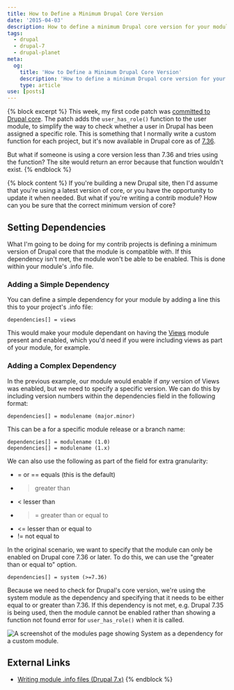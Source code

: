 ```yaml
---
title: How to Define a Minimum Drupal Core Version
date: '2015-04-03'
description: How to define a minimum Drupal core version for your module or theme.
tags:
  - drupal
  - drupal-7
  - drupal-planet
meta:
  og:
    title: 'How to Define a Minimum Drupal Core Version'
    description: 'How to define a minimum Drupal core version for your module or theme.'
    type: article
use: [posts]
---
```

{% block excerpt %}
This week, my first code patch was [committed to Drupal core](https://www.drupal.org/node/2394517#comment-9773143). The patch adds the `user_has_role()` function to the user module, to simplify the way to check whether a user in Drupal has been assigned a specific role. This is something that I normally write a custom function for each project, but it's now available in Drupal core as of [7.36](https://www.drupal.org/drupal-7.36-release-notes).

But what if someone is using a core version less than 7.36 and tries using the function? The site would return an error because that function wouldn't exist.
{% endblock %}

{% block content %}
If you're building a new Drupal site, then I'd assume that you're using a latest version of core, or you have the opportunity to update it when needed. But what if you're writing a contrib module? How can you be sure that the correct minimum version of core?

## Setting Dependencies

What I'm going to be doing for my contrib projects is defining a minimum version of Drupal core that the module is compatible with. If this dependency isn't met, the module won't be able to be enabled. This is done within your module's .info file.

### Adding a Simple Dependency

You can define a simple dependency for your module by adding a line this this to your project's .info file:

```language-bash
dependencies[] = views
```

This would make your module dependant on having the [Views](https://www.drupal.org/project/views) module present and enabled, which you'd need if you were including views as part of your module, for example.

### Adding a Complex Dependency

In the previous example, our module would enable if _any_ version of Views was enabled, but we need to specify a specific version. We can do this by including version numbers within the dependencies field in the following format:

```language-bash
dependencies[] = modulename (major.minor)
```

This can be a for a specific module release or a branch name:

```language-bash
dependencies[] = modulename (1.0)
dependencies[] = modulename (1.x)
```

We can also use the following as part of the field for extra granularity:

* = or == equals (this is the default)
* > greater than
* < lesser than
* >= greater than or equal to
* <= lesser than or equal to
* != not equal to

In the original scenario, we want to specify that the module can only be enabled on Drupal core 7.36 or later. To do this, we can use the "greater than or equal to" option.

```language-ini
dependencies[] = system (>=7.36)
```

Because we need to check for Drupal's core version, we're using the system module as the dependency and specifying that it needs to be either equal to or greater than 7.36. If this dependency is not met, e.g. Drupal 7.35 is being used, then the module cannot be enabled rather than showing a function not found error for `user_has_role()` when it is called.

![A screenshot of the modules page showing System as a dependency for a custom module.](/build/images/blog/minimum-drupal-version-d7.png)

## External Links

* [Writing module .info files (Drupal 7.x)](https://www.drupal.org/node/542202#dependencies)
{% endblock %}
